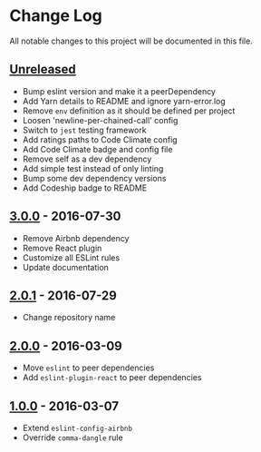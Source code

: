 # Change Log

All notable changes to this project will be documented in this file.

## [Unreleased]

- Bump eslint version and make it a peerDependency
- Add Yarn details to README and ignore yarn-error.log
- Remove `env` definition as it should be defined per project
- Loosen 'newline-per-chained-call' config
- Switch to `jest` testing framework
- Add ratings paths to Code Climate config
- Add Code Climate badge and config file
- Remove self as a dev dependency
- Add simple test instead of only linting
- Bump some dev dependency versions
- Add Codeship badge to README

## [3.0.0] - 2016-07-30

- Remove Airbnb dependency
- Remove React plugin
- Customize all ESLint rules
- Update documentation

## [2.0.1] - 2016-07-29

- Change repository name

## [2.0.0] - 2016-03-09

- Move `eslint` to peer dependencies
- Add `eslint-plugin-react` to peer dependencies

## [1.0.0] - 2016-03-07

- Extend `eslint-config-airbnb`
- Override `comma-dangle` rule

[unreleased]: https://github.com/subchannel/javascript/compare/3.0.0...HEAD
[3.0.0]: https://github.com/subchannel/javascript/compare/2.0.1...3.0.0
[2.0.1]: https://github.com/subchannel/javascript/compare/2.0.0...2.0.1
[2.0.0]: https://github.com/subchannel/javascript/compare/1.0.0...2.0.0
[1.0.0]: https://github.com/subchannel/javascript/releases/tag/1.0.0
